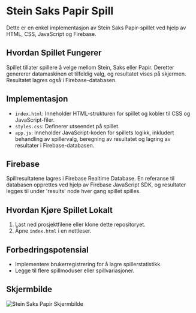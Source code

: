 # Stein Saks Papir Spill

Dette er en enkel implementasjon av Stein Saks Papir-spillet ved hjelp av HTML, CSS, JavaScript og Firebase.

## Hvordan Spillet Fungerer

Spillet tillater spillere å velge mellom Stein, Saks eller Papir. Deretter genererer datamaskinen et tilfeldig valg, og resultatet vises på skjermen. Resultatet lagres også i Firebase-databasen.

## Implementasjon

- `index.html`: Inneholder HTML-strukturen for spillet og kobler til CSS og JavaScript-filer.
- `styles.css`: Definerer utseendet på spillet.
- `app.js`: Inneholder JavaScript-koden for spillets logikk, inkludert behandling av spillervalg, beregning av resultatet og lagring av resultater i Firebase-databasen.

## Firebase

Spillresultatene lagres i Firebase Realtime Database. En referanse til databasen opprettes ved hjelp av Firebase JavaScript SDK, og resultater legges til under 'results' node hver gang spillet spilles.

## Hvordan Kjøre Spillet Lokalt

1. Last ned prosjektfilene eller klone dette repositoryet.
2. Åpne `index.html` i en nettleser.

## Forbedringspotensial

- Implementere brukerregistrering for å lagre spillerstatistikk.
- Legge til flere spillmoduser eller spillvariasjoner.

## Skjermbilde

![Stein Saks Papir Skjermbilde](screenshot.png)
